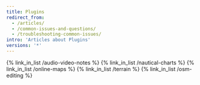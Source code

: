 ```yaml
---
title: Plugins
redirect_from:
  - /articles/
  - /common-issues-and-questions/
  - /troubleshooting-common-issues/
intro: 'Articles about Plugins'
versions: '*'
---
```


{% link_in_list /audio-video-notes %}
{% link_in_list /nautical-charts %}
{% link_in_list /online-maps %}
{% link_in_list /terrain %}
{% link_in_list /osm-editing %}
